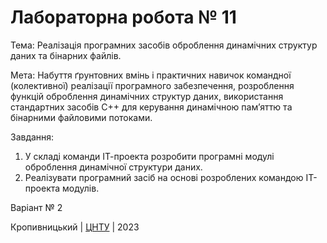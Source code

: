 ﻿# Лабораторна робота № 11

Тема: Реалізація програмних засобів оброблення динамічних структур 
даних та бінарних файлів.

Мета: Набуття ґрунтовних вмінь і практичних навичок командної (колективної) реалізації програмного забезпечення, розроблення функцій оброблення динамічних структур даних, використання стандартних засобів С++ для керування динамічною пам’яттю та бінарними файловими потоками.

Завдання:
1. У складі команди ІТ-проекта розробити програмні модулі оброблення динамічної структури даних.
2. Реалізувати програмний засіб на основі розроблених командою ІТ-проекта модулів.

Варіант № 2


Кропивницький | <a href="http://www.kntu.kr.ua/">ЦНТУ</a> | 2023